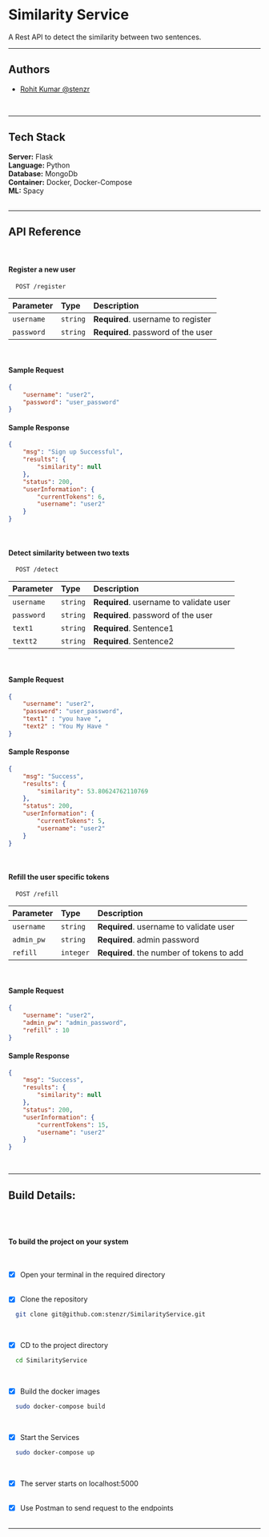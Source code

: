 # Similarity Service

A Rest API to detect the similarity between two sentences.


----


## Authors

- [Rohit Kumar @stenzr](https://github.com/stenzr)

</br>

----



## Tech Stack

**Server:** Flask \
**Language:** Python \
**Database:** MongoDb \
**Container:** Docker, Docker-Compose \
**ML:** Spacy
</br></br>

----


## API Reference

</br>

#### Register a new user

```http
  POST /register
```

| Parameter  | Type     | Description                        |
| :--------- | :------- | :--------------------------------- |
| `username` | `string` | **Required**. username to register |
| `password` | `string` | **Required**. password of the user |

</br>

#### Sample Request

````json
{
    "username": "user2",
    "password": "user_password"
}
````
#### Sample Response

````json
{
    "msg": "Sign up Successful",
    "results": {
        "similarity": null
    },
    "status": 200,
    "userInformation": {
        "currentTokens": 6,
        "username": "user2"
    }
}

````

</br>

#### Detect similarity between two texts

```http
  POST /detect
```

| Parameter  | Type     | Description                             |
| :--------- | :------- | :-------------------------------------- |
| `username` | `string` | **Required**. username to validate user |
| `password` | `string` | **Required**. password of the user      |
| `text1`    | `string` | **Required**. Sentence1                 |
| `textt2`   | `string` | **Required**. Sentence2                 |

</br>

#### Sample Request

````json
{
    "username": "user2",
    "password": "user_password",
    "text1" : "you have ",
    "text2" : "You My Have "
}
````
#### Sample Response

````json
{
    "msg": "Success",
    "results": {
        "similarity": 53.80624762110769
    },
    "status": 200,
    "userInformation": {
        "currentTokens": 5,
        "username": "user2"
    }
}

````

</br>

#### Refill the user specific tokens

```http
  POST /refill
```

| Parameter  | Type      | Description                               |
| :--------- | :-------- | :---------------------------------------- |
| `username` | `string`  | **Required**. username to validate user   |
| `admin_pw` | `string`  | **Required**. admin password              |
| `refill`   | `integer` | **Required**. the number of tokens to add |

</br>

#### Sample Request

````json
{
    "username": "user2",
    "admin_pw": "admin_password",
    "refill" : 10
}
````
#### Sample Response

````json
{
    "msg": "Success",
    "results": {
        "similarity": null
    },
    "status": 200,
    "userInformation": {
        "currentTokens": 15,
        "username": "user2"
    }
}

````

</br>

----



## Build Details:

</br></br>

#### To build the project on your system

</br>

- [x] Open your terminal in the required directory
      </br></br>

- [x] Clone the repository

```bash
  git clone git@github.com:stenzr/SimilarityService.git
```

</br>

- [x] CD to the project directory

```bash
  cd SimilarityService
```

</br>

- [x] Build the docker images

```bash
  sudo docker-compose build
```

</br>

- [x] Start the Services

```bash
  sudo docker-compose up
```

</br>

- [x] The server starts on localhost:5000
      </br></br>

- [x] Use Postman to send request to the endpoints
      </br></br>

---
